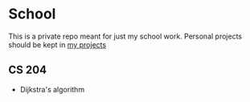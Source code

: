 # School
This is a private repo meant for just my school work. Personal projects should be kept in [my projects](https://github.com/SimonAnguish/MyProjects "My Projects")
## CS 204
* Dijkstra's algorithm
